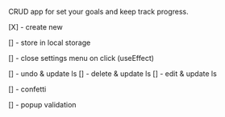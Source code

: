 CRUD app for set your goals and keep track progress.

[X] - create new

[] - store in local storage

[] - close settings menu on click (useEffect)

[] - undo & update ls
[] - delete & update ls
[] - edit & update ls

[] - confetti

[] - popup validation